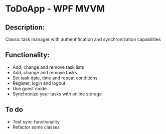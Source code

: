 # ToDoApp - WPF MVVM
## Description:
Classic task manager with authentification and synchronization capabilities
## Functionality:
- Add, change and remove task lists
- Add, change and remove tasks
- Set task date, time and repeat conditions
- Register, login and logout
- Use guest mode
- Synchronize your tasks with online storage 
## To do
- Test sync functionality
- Refactor some classes
